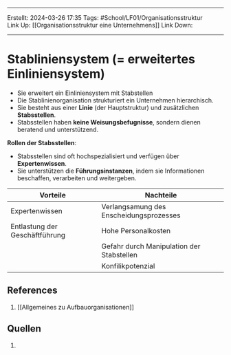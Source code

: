 
--- 
Erstellt: 2024-03-26    17:35 
Tags: #School/LF01/Organisationsstruktur  
Link Up: [[Organisationsstruktur eine Unternehmens]]
Link Down:

--- 
# Stabliniensystem (= erweitertes Einliniensystem)
- Sie erweitert ein Einliniensystem mit Stabstellen
- Die Stablinienorganisation strukturiert ein Unternehmen hierarchisch.
- Sie besteht aus einer **Linie** (der Hauptstruktur) und zusätzlichen **Stabsstellen**.
- Stabsstellen haben **keine Weisungsbefugnisse**, sondern dienen beratend und unterstützend.

**Rollen der Stabsstellen**:
- Stabsstellen sind oft hochspezialisiert und verfügen über **Expertenwissen**.
- Sie unterstützen die **Führungsinstanzen**, indem sie Informationen beschaffen, verarbeiten und weitergeben.

| Vorteile                       | Nachteile                                 |
| ------------------------------ | ----------------------------------------- |
| Expertenwissen                 | Verlangsamung des Enscheidungsprozesses   |
| Entlastung der Geschäftführung | Hohe Personalkosten                       |
|                                | Gefahr durch Manipulation der Stabstellen |
|                                | Konfilikpotenzial                         |


## References
1. [[Allgemeines zu Aufbauorganisationen]]

## Quellen
1. 